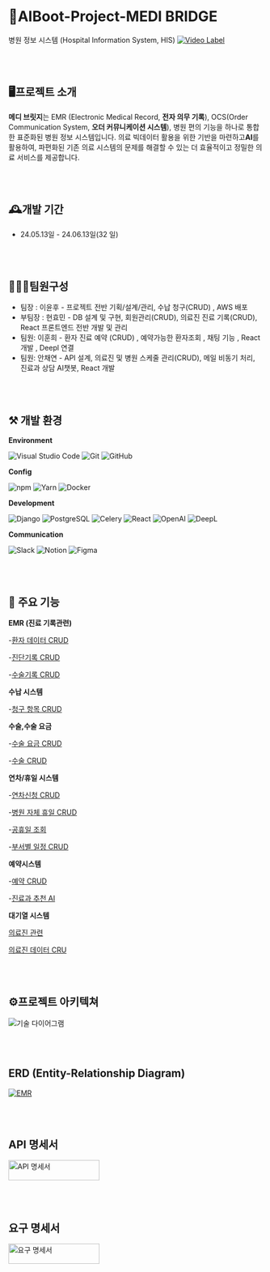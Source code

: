 # 🏥AIBoot-Project-MEDI BRIDGE

병원 정보 시스템 (Hospital Information System, HIS) 
[![Video Label](https://github.com/quasar2yh/KHIS/assets/58003233/51c0dc9b-077e-49b2-b1b6-7b61dfa6911e
)](https://www.youtube.com/watch?v=_F9465J8xnk)

<br><br>

## 🖥프로젝트 소개

**메디 브릿지**는 EMR (Electronic Medical Record, **전자 의무 기록**), OCS(Order Communication System, **오더 커뮤니케이션 시스템**), 병원 편의 기능을 하나로 통합한 표준화된 병원 정보 시스템입니다. 의료 빅데이터 활용을 위한 기반을 마련하고**AI**를 활용하여, 파편화된 기존 의료 시스템의 문제를 해결할 수 있는 더 효율적이고 정밀한 의료 서비스를 제공합니다. 

<br><br>


## 🕰개발 기간

* 24.05.13일 - 24.06.13일(32 일)

<br><br>


## 🧑‍🤝‍🧑팀원구성

 - 팀장  : 이윤후 -  프로젝트 전반 기획/설계/관리, 수납 청구(CRUD) , AWS 배포
 - 부팀장 : 현효민 - DB 설계 및 구현, 회원관리(CRUD), 의료진 진료 기록(CRUD), React 프론트엔드 전반 개발 및 관리 
 - 팀원: 이훈희 - 환자 진료 예약 (CRUD) , 예약가능한 환자조회 , 채팅 기능 , React 개발 , Deepl 연결 
 - 팀원: 안채연 - API 설계, 의료진 및 병원 스케줄 관리(CRUD), 메일 비동기 처리, 진료과 상담 AI챗봇, React 개발

<br><br>


## ⚒ 개발 환경

**Environment**

![Visual Studio Code](https://img.shields.io/badge/Visual%20Studio%20Code-0078d7.svg?style=for-the-badge&logo=visual-studio-code&logoColor=white)
![Git](https://img.shields.io/badge/git-%23F05033.svg?style=for-the-badge&logo=git&logoColor=white)
![GitHub](https://img.shields.io/badge/github-%23121011.svg?style=for-the-badge&logo=github&logoColor=white)

**Config**

![npm](https://img.shields.io/badge/npm-%23CB3837.svg?style=for-the-badge&logo=npm&logoColor=white)
![Yarn](https://img.shields.io/badge/yarn-%232C8EBB.svg?style=for-the-badge&logo=yarn&logoColor=white)
![Docker](https://img.shields.io/badge/docker-%230db7ed.svg?style=for-the-badge&logo=docker&logoColor=white)


**Development**

![Django](https://img.shields.io/badge/django-%23092E20.svg?style=for-the-badge&logo=django&logoColor=white)
![PostgreSQL](https://img.shields.io/badge/postgresql-%23316192.svg?style=for-the-badge&logo=postgresql&logoColor=white)
![Celery](https://img.shields.io/badge/celery-%23009272.svg?style=for-the-badge&logo=celery&logoColor=white)
![React](https://img.shields.io/badge/react-%2320232a.svg?style=for-the-badge&logo=react&logoColor=%2361DAFB)
![OpenAI](https://img.shields.io/badge/OpenAI-%234EA94B.svg?style=for-the-badge&logo=openai&logoColor=white)
![DeepL](https://img.shields.io/badge/DeepL-%23009272.svg?style=for-the-badge&logo=deepl&logoColor=white)



**Communication**

![Slack](https://img.shields.io/badge/slack-%230075B5.svg?style=for-the-badge&logo=slack&logoColor=white)
![Notion](https://img.shields.io/badge/notion-%23000000.svg?style=for-the-badge&logo=notion&logoColor=white)
![Figma](https://img.shields.io/badge/figma-%23F24E1E.svg?style=for-the-badge&logo=figma&logoColor=white)


<br><br>


## 📌 주요 기능


**EMR (진료 기록관련)**

-[환자 데이터 CRUD](https://github.com/quasar2yh/KHIS/blob/dev/registration/views.py)

-[진단기록 CRUD](https://github.com/quasar2yh/KHIS/blob/dev/ocs/views.py#L12)

-[수술기록 CRUD](https://github.com/quasar2yh/KHIS/blob/dev/ocs/views.py#L44)


**수납 시스템**

-[청구 항목 CRUD](https://github.com/quasar2yh/KHIS/blob/dev/acceptance/views.py)


**수술,수술 요금**

-[수술 요금 CRUD](https://github.com/quasar2yh/KHIS/blob/dev/procedure_fee/views.py)

-[수술 CRUD](https://github.com/quasar2yh/KHIS/blob/dev/procedure/views.py#L13)
 

**연차/휴일 시스템**

-[연차신청 CRUD](https://github.com/quasar2yh/KHIS/blob/dev/schedule/views.py)

-[병원 자체 휴일 CRUD](https://github.com/quasar2yh/KHIS/blob/dev/schedule/views.py#L156)

-[공휴일 조회](https://github.com/quasar2yh/KHIS/blob/dev/schedule/views.py#L200) 

-[부서별 일정 CRUD](https://github.com/quasar2yh/KHIS/blob/dev/schedule/views.py#L324)


**예약시스템**

-[예약 CRUD](https://github.com/quasar2yh/KHIS/blob/dev/appointment/views.py#L27)

-[진료과 추천 AI](https://github.com/quasar2yh/KHIS/blob/dev/appointment/open_ai.py)


**대기열 시스템**

[의료진 관련](https://github.com/quasar2yh/KHIS/blob/dev/practitioner_registration/views.py)

[의료진 데이터 CRU](https://github.com/quasar2yh/KHIS/blob/dev/practitioner_registration/views.py)

<br><br>

## ⚙프로젝트 아키텍쳐

![기술 다이어그램](https://github.com/quasar2yh/KHIS/assets/58003233/e4bc8e5f-7806-4751-931e-54067357862a)

<br><br>

## ERD (Entity-Relationship Diagram)
[![EMR](https://github.com/quasar2yh/KHIS/assets/159987685/ee4c5547-29ef-4249-a4b0-06ff403ad469)](https://www.erdcloud.com/d/WMitesP6FrntKxh4Z)

<br><br>

## API 명세서

<a href="https://holy-rose-f0a.notion.site/API-_-RESTful-API-4cd40b87dc1d4d6aad7c3b81e37a78ca">
    <img src="https://github.com/quasar2yh/KHIS/assets/58003233/2273653e-ca81-47ad-9d63-b7471b9f5724" alt="API 명세서" width="180" height="40">
</a>

<br><br>


## 요구 명세서

<a href="https://docs.google.com/spreadsheets/d/1ygR2d3qv8T-GOCpKKjD7No1jeWYWcizmtUxoSVP73N4/edit?gid=1333301150#gid=1333301150">
    <img src="https://github.com/quasar2yh/KHIS/assets/58003233/a3801ebe-e2e4-42a8-a41c-01894045f794" alt="요구 명세서" width="180" height="40">
</a>


<br><br>




